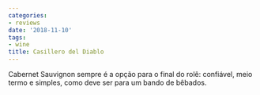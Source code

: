 ```yaml
---
categories:
- reviews
date: '2018-11-10'
tags:
- wine
title: Casillero del Diablo
---
```


Cabernet Sauvignon sempre é a opção para o final do rolê: confiável, meio termo e simples, como deve ser para um bando de bêbados.